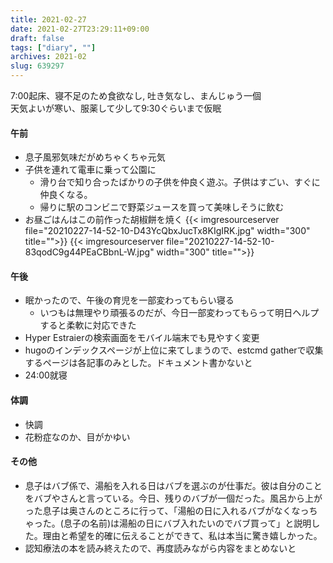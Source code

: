 ```yaml
---
title: 2021-02-27
date: 2021-02-27T23:29:11+09:00
draft: false
tags: ["diary", ""]
archives: 2021-02
slug: 639297
---
```

7:00起床、寝不足のため食欲なし, 吐き気なし、まんじゅう一個  
天気よいが寒い、服薬して少して9:30ぐらいまで仮眠
#### 午前
- 息子風邪気味だがめちゃくちゃ元気
- 子供を連れて電車に乗って公園に
  - 滑り台で知り合ったばかりの子供を仲良く遊ぶ。子供はすごい、すぐに仲良くなる。
  - 帰りに駅のコンビニで野菜ジュースを買って美味しそうに飲む
- お昼ごはんはこの前作った胡椒餅を焼く
{{< imgresourceserver file="20210227-14-52-10-D43YcQbxJucTx8KIgIRK.jpg" width="300" title="">}}
{{< imgresourceserver file="20210227-14-52-10-83qodC9g44PEaCBbnL-W.jpg" width="300" title="">}}
#### 午後
- 眠かったので、午後の育児を一部変わってもらい寝る
  - いつもは無理やり頑張るのだが、今日一部変わってもらって明日ヘルプすると柔軟に対応できた
- Hyper Estraierの検索画面をモバイル端末でも見やすく変更
- hugoのインデックスページが上位に来てしまうので、estcmd gatherで収集するページは各記事のみとした。ドキュメント書かないと
- 24:00就寝
#### 体調
- 快調
- 花粉症なのか、目がかゆい
#### その他
- 息子はバブ係で、湯船を入れる日はバブを選ぶのが仕事だ。彼は自分のことをバブやさんと言っている。今日、残りのバブが一個だった。風呂から上がった息子は奥さんのところに行って、「湯船の日に入れるバブがなくなっちゃった。(息子の名前)は湯船の日にバブ入れたいのでバブ買って」と説明した。理由と希望を的確に伝えることができて、私は本当に驚き嬉しかった。
- 認知療法の本を読み終えたので、再度読みながら内容をまとめないと